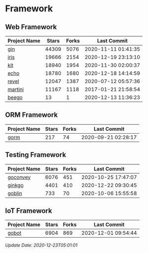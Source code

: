 # Framework

## Web Framework
| Project Name | Stars | Forks | Last Commit |
| ------------ | ----- | ----- | ----------- |
| [gin](https://github.com/gin-gonic/gin) | 44309 | 5076 | 2020-11-11 01:41:35 |
| [iris](https://github.com/kataras/iris) | 19666 | 2154 | 2020-12-19 23:13:10 |
| [kit](https://github.com/go-kit/kit) | 18940 | 1954 | 2020-11-30 02:00:37 |
| [echo](https://github.com/labstack/echo) | 18780 | 1680 | 2020-12-18 14:14:59 |
| [revel](https://github.com/revel/revel) | 12047 | 1387 | 2020-07-12 05:57:36 |
| [martini](https://github.com/go-martini/martini) | 11167 | 1118 | 2017-01-21 21:58:54 |
| [beego](https://github.com/astaxie/beego) | 13 | 1 | 2020-12-13 11:36:23 |

## ORM Framework
| Project Name | Stars | Forks | Last Commit |
| ------------ | ----- | ----- | ----------- |
| [gorm](https://github.com/jinzhu/gorm) | 217 | 74 | 2020-09-21 02:28:17 |

## Testing Framework
| Project Name | Stars | Forks | Last Commit |
| ------------ | ----- | ----- | ----------- |
| [goconvey](https://github.com/smartystreets/goconvey) | 6076 | 451 | 2020-10-25 17:47:07 |
| [ginkgo](https://github.com/onsi/ginkgo) | 4401 | 410 | 2020-12-22 09:30:45 |
| [goblin](https://github.com/franela/goblin) | 733 | 70 | 2020-10-06 15:55:58 |

## IoT Framework
| Project Name | Stars | Forks | Last Commit |
| ------------ | ----- | ----- | ----------- |
| [gobot](https://github.com/hybridgroup/gobot) | 6904 | 869 | 2020-12-01 09:54:44 |

*Update Date: 2020-12-23T05:01:01*